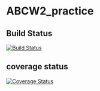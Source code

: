 # ABCW2_practice

## Build Status

[![Build Status](https://travis-ci.org/lukyamuziB/ABCW2_practice.svg?branch=master)](https://travis-ci.org/lukyamuziB/ABCW2_practice)

## coverage status

[![Coverage Status](https://coveralls.io/repos/github/lukyamuziB/ABCW2_practice/badge.svg?branch=master)](https://coveralls.io/github/lukyamuziB/ABCW2_practice?branch=master)
